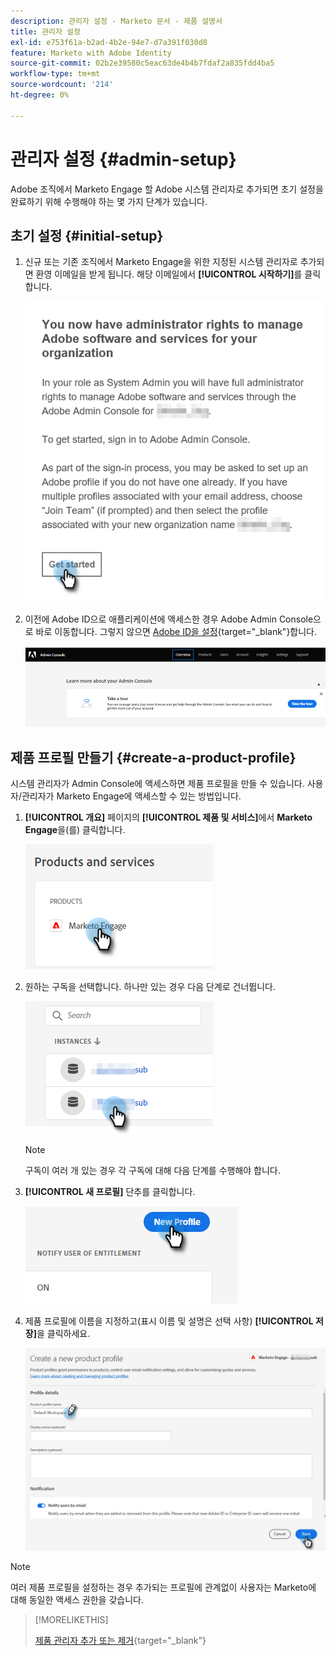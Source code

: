 ```yaml
---
description: 관리자 설정 - Marketo 문서 - 제품 설명서
title: 관리자 설정
exl-id: e753f61a-b2ad-4b2e-94e7-d7a391f030d8
feature: Marketo with Adobe Identity
source-git-commit: 02b2e39580c5eac63de4b4b7fdaf2a835fdd4ba5
workflow-type: tm+mt
source-wordcount: '214'
ht-degree: 0%

---
```


# 관리자 설정 {#admin-setup}

Adobe 조직에서 Marketo Engage 할 Adobe 시스템 관리자로 추가되면 초기 설정을 완료하기 위해 수행해야 하는 몇 가지 단계가 있습니다.

## 초기 설정 {#initial-setup}

1. 신규 또는 기존 조직에서 Marketo Engage을 위한 지정된 시스템 관리자로 추가되면 환영 이메일을 받게 됩니다. 해당 이메일에서 **[!UICONTROL 시작하기]**&#x200B;를 클릭합니다.

   ![](assets/admin-setup-1.png)

1. 이전에 Adobe ID으로 애플리케이션에 액세스한 경우 Adobe Admin Console으로 바로 이동합니다. 그렇지 않으면 [Adobe ID을 설정](https://helpx.adobe.com/manage-account/using/create-update-adobe-id.html){target="_blank"}합니다.

   ![](assets/admin-setup-2.png)

## 제품 프로필 만들기 {#create-a-product-profile}

시스템 관리자가 Admin Console에 액세스하면 제품 프로필을 만들 수 있습니다. 사용자/관리자가 Marketo Engage에 액세스할 수 있는 방법입니다.

1. **[!UICONTROL 개요]** 페이지의 **[!UICONTROL 제품 및 서비스]**&#x200B;에서 **Marketo Engage**&#x200B;을(를) 클릭합니다.

   ![](assets/admin-setup-3.png)

1. 원하는 구독을 선택합니다. 하나만 있는 경우 다음 단계로 건너뜁니다.

   ![](assets/admin-setup-4.png)

   >[!NOTE]
   >
   >구독이 여러 개 있는 경우 각 구독에 대해 다음 단계를 수행해야 합니다.

1. **[!UICONTROL 새 프로필]** 단추를 클릭합니다.

   ![](assets/admin-setup-5.png)

1. 제품 프로필에 이름을 지정하고(표시 이름 및 설명은 선택 사항) **[!UICONTROL 저장]**&#x200B;을 클릭하세요.

   ![](assets/admin-setup-6.png)

>[!NOTE]
>
>여러 제품 프로필을 설정하는 경우 추가되는 프로필에 관계없이 사용자는 Marketo에 대해 동일한 액세스 권한을 갖습니다.

>[!MORELIKETHIS]
>
>[제품 관리자 추가 또는 제거](/help/marketo/product-docs/administration/marketo-with-adobe-identity/add-or-remove-a-product-admin.md){target="_blank"}
